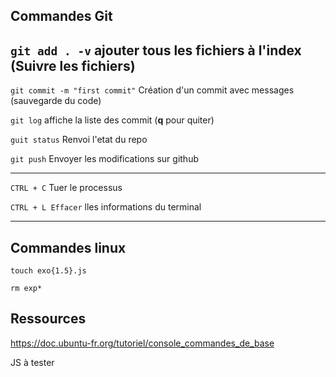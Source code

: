 Commandes Git
---
`git add . -v` ajouter tous les fichiers à l'index (Suivre les fichiers)
---
`git commit -m "first commit"` Création d'un commit avec messages (sauvegarde du code)

`git log` affiche la liste des commit (**q** pour quiter)

`guit status` Renvoi l'etat du repo

`git push` Envoyer les modifications sur github

---

`CTRL + C` Tuer le processus

`CTRL + L Effacer` lles informations du terminal

---

Commandes linux
---
`touch exo{1.5}.js`

`rm exp*`

Ressources
---

https://doc.ubuntu-fr.org/tutoriel/console_commandes_de_base

JS à tester